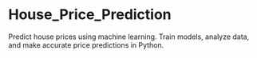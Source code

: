 # House_Price_Prediction
Predict house prices using machine learning. Train models, analyze data, and make accurate price predictions in Python.
